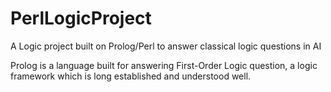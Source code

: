# PerlLogicProject
A Logic project built on Prolog/Perl to answer classical logic questions in AI

Prolog is a language built for answering First-Order Logic question, a logic framework which is long established and understood well.
